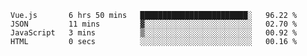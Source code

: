 <!--START_SECTION:waka-->

```text
Vue.js       6 hrs 50 mins   ████████████████████████░   96.22 %
JSON         11 mins         ▓░░░░░░░░░░░░░░░░░░░░░░░░   02.70 %
JavaScript   3 mins          ▒░░░░░░░░░░░░░░░░░░░░░░░░   00.92 %
HTML         0 secs          ░░░░░░░░░░░░░░░░░░░░░░░░░   00.16 %
```

<!--END_SECTION:waka-->
